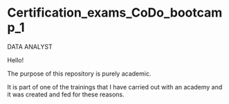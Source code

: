 # Certification_exams_CoDo_bootcamp_1
DATA ANALYST

Hello!

The purpose of this repository is purely academic.

It is part of one of the trainings that I have carried out with an academy and it was created and fed for these reasons.

